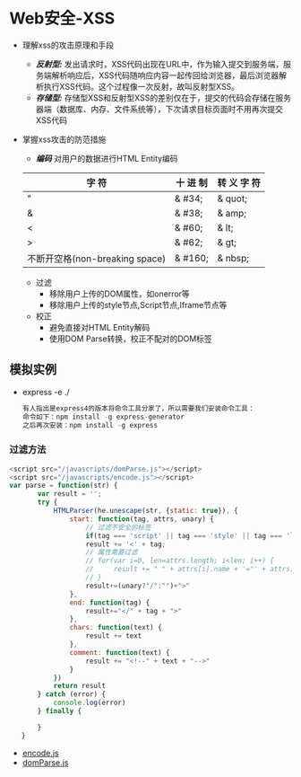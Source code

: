 # Web安全-XSS

- 理解xss的攻击原理和手段
  - ***反射型:*** 发出请求时，XSS代码出现在URL中，作为输入提交到服务端，服务端解析响应后，XSS代码随响应内容一起传回给浏览器，最后浏览器解析执行XSS代码。这个过程像一次反射，故叫反射型XSS。
  - ***存储型:*** 存储型XSS和反射型XSS的差别仅在于，提交的代码会存储在服务器端（数据库、内存、文件系统等），下次请求目标页面时不用再次提交XSS代码
- 掌握xss攻击的防范措施
  - ***编码*** 对用户的数据进行HTML Entity编码


  | 字 符 | 十 进 制 | 转 义 字 符 |
  |-----------|-----------|-----------|
  |"|& #34;| & quot;|
  |&|& #38;| & amp;|
  |<|& #60;| & lt;|
  |>|& #62;| & gt;|
  |不断开空格(non-breaking space)|& #160;|& nbsp;|

  - 过滤
    - 移除用户上传的DOM属性，如onerror等
    - 移除用户上传的style节点,Script节点,Iframe节点等
  - 校正
    - 避免直接对HTML Entity解码
    - 使用DOM Parse转换，校正不配对的DOM标签

## 模拟实例

- express -e ./
    ```js
    有人指出是express4的版本将命令工具分家了，所以需要我们安装命令工具：
    命令如下：npm install -g express-generator
    之后再次安装：npm install -g express

### 过滤方法
```js
<script src="/javascripts/domParse.js"></script>
<script src="/javascripts/encode.js"></script>
var parse = function(str) {
       var result = '';
       try {
           HTMLParser(he.unescape(str, {static: true}), {
               start: function(tag, attrs, unary) {
                   // 过滤不安全的标签
                   if(tag === 'script' || tag === 'style' || tag === 'link' || tag === 'iframe' || tag === 'frame') return
                   result += '<' + tag;
                   // 属性需要过滤
                   // for(var i=0, len=attrs.length; i<len; i++) {
                   //     result += " " + attrs[i].name + '="' + attrs[i].escaped + '"'
                   // }
                   result+=(unary?"/":"")+">"
               },
               end: function(tag) {
                   result+="</" + tag + ">"
               },
               chars: function(text) {
                   result += text
               },
               comment: function(text) {
                   result += "<!--" + text + "-->"
               }
           })
           return result
       } catch (error) {
           console.log(error)
       } finally {

       }
   }
```
- [encode.js](https://github.com/blowsie/Pure-JavaScript-HTML5-Parser/blob/master/htmlparser.js)
- [domParse.js](https://github.com/mathiasbynens/he/blob/master/he.js)
